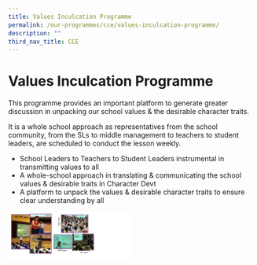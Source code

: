 ```yaml
---
title: Values Inculcation Programme
permalink: /our-programmes/cce/values-inculcation-programme/
description: ""
third_nav_title: CCE
---
```

# **Values Inculcation Programme**




This programme provides an important platform to generate greater discussion in unpacking our school values & the desirable character traits.

It is a whole school approach as representatives from the school community, from the SLs to middle management to teachers to student leaders, are scheduled to conduct the lesson weekly.

*   School Leaders to Teachers to Student Leaders instrumental in transmitting values to all
*   A whole-school approach in translating & communicating the school values & desirable traits in Character Devt
*   A platform to unpack the values & desirable character traits to ensure clear understanding by all

<img src="/images/Values%20Inculcation%20Programme.jpg" 
     style="width:50%">